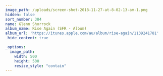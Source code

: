 ```yaml
---
image_path: /uploads/screen-shot-2018-11-27-at-8-02-13-am-1.png
hidden: false
sort_number: 384
name: Glenn Shorrock
album_name: Rise Again (SFR - Album)
album_url: 'https://itunes.apple.com/au/album/rise-again/1139241781'
_hide_content: true

_options:
  image_path:
    width: 500
    height: 500
    resize_style: "contain"
---
```


